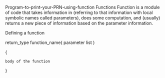Program-to-print-your-PRN-using-function
Functions
Function is a module of code that takes information in (referring to that information with local symbolic names called parameters), does some computation, and (usually) returns a new piece of information based on the parameter information.

Defining a function

return_type function_name( parameter list )

{ 

    body of the function
    
}
